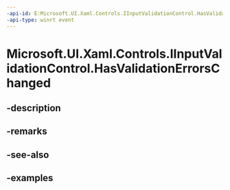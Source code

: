 ```yaml
---
-api-id: E:Microsoft.UI.Xaml.Controls.IInputValidationControl.HasValidationErrorsChanged
-api-type: winrt event
---
```


# Microsoft.UI.Xaml.Controls.IInputValidationControl.HasValidationErrorsChanged

<!--
event Windows.Foundation.TypedEventHandler<Microsoft.UI.Xaml.Controls.IInputValidationControl,Microsoft.UI.Xaml.Controls.HasValidationErrorsChangedEventArgs> HasValidationErrorsChanged;
-->


## -description

## -remarks

## -see-also

## -examples


